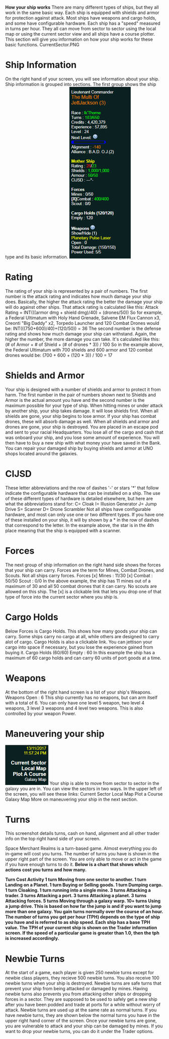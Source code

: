 <!-- TITLE: How Your Ship Works -->
<!-- SUBTITLE: A quick summary of How Your Ship Works -->


**How your ship works**
There are many different types of ships, but they all work in the same basic way. Each ship is equipped with shields and armor for protection against attack. Most ships have weapons and cargo holds, and some have configurable hardware. Each ship has a "speed" measured in turns per hour. They all can move from sector to sector using the local map or using the current sector view and all ships have a course plotter. This section will give you information on how your ship works for these basic functions.
CurrentSector.PNG

# **Ship Information**
On the right hand of your screen, you will see information about your ship. Ship information is grouped into sections. The first group shows the ship type and its basic information.
![Ship](/uploads/ship.png "Ship")

# **Rating**
The rating of your ship is represented by a pair of numbers. The first number is the attack rating and indicates how much damage your ship does. Basically, the higher the attack rating the better the damage your ship will do against other ships. That attack rating is calculated like this:
Attack Rating = INT(((armor dmg + shield dmg)/40) + (drones/50))
So for example, a Federal Ultimatum with Holy Hand Grenade, Salvene EM Flux Cannon x3, Creonti "Big Daddy" x2, Torpedo Launcher and 120 Combat Drones would be: INT(((750+600)/40)+(120/50)) = 36
The second number is the defense rating and shows how much damage your ship can withstand. Again, the higher the number, the more damage you can take. It's calculated like this:
(# of Armor + # of Shield + (# of drones * 3)) / 100
So in the example above, the Federal Ultimatum with 700 shields and 600 armor and 120 combat drones would be: (700 + 600 + (120 * 3)) / 100 = 17

# **Shields and Armor**

Your ship is designed with a number of shields and armor to protect it from harm. The first number in the pair of numbers shown next to Shields and Armor is the actual amount you have and the second number is the maximum possible for your type of ship. When hitting mines or under attack by another ship, your ship takes damage. It will lose shields first. When all shields are gone, your ship begins to lose armor. If your ship has combat drones, these will absorb damage as well. When all shields and armor and drones are gone, your ship is destroyed. You are placed in an escape pod and sent to your racial Headquarters. You lose all of the cargo and cash that was onboard your ship, and you lose some amount of experience. You will then have to buy a new ship with what money your have saved in the Bank.
You can repair your damaged ship by buying shields and armor at UNO shops located around the galaxies.

# **CIJSD**

These letter abbreviations and the row of dashes '-' or stars '*' that follow indicate the configurable hardware that can be installed on a ship. The use of these different types of hardware is detailed elsewhere, but here are what the abbreviations stand for:
C= Cloak I= Illusion Generator J= Jump Drive S= Scanner D= Drone Scrambler
Not all ships have configurable hardware, and most can only use one or two different types. If you have one of these installed on your ship, it will by shown by a * in the row of dashes that correspond to the letter. In the example above, the star is in the 4th place meaning that the ship is equipped with a scanner.

# **Forces**

The next group of ship information on the right hand side shows the forces that your ship can carry. Forces are the term for Mines, Combat Drones, and Scouts. Not all ships carry forces.
Forces [x] Mines : 11/30 [x] Combat : 50/50 Scout : 0/0
In the above example, the ship has 11 mines out of a maximum of 30 and all 50 combat drones that it can carry. No scouts are allowed on this ship. The [x] is a clickable link that lets you drop one of that type of force into the current sector where you ship is.

# **Cargo Holds**

Below Forces is Cargo Holds. This shows how many goods your ship can carry. Some ships carry no cargo at all, while others are designed to carry alot of cargo. Cargo Holds is also a clickable link. You can jettison your cargo into space if necessary, but you lose the experience gained from buying it.
Cargo Holds (60/60) Empty : 60
In this example the ship has a maximum of 60 cargo holds and can carry 60 units of port goods at a time.

# **Weapons**
At the bottom of the right hand screen is a list of your ship's Weapons. Weapons Open : 6 This ship currently has no weapons, but can arm itself with a total of 6.
You can only have one level 5 weapon, two level 4 weapons, 3 level 3 weapons and 4 level two weapons. This is also controlled by your weapon Power.

# **Maneuvering your ship**
![Ship 2](/uploads/ship-2.png "Ship 2")
Your ship is able to move from sector to sector in the galaxy you are in. You can view the sectors in two ways. In the upper left of the screen, you will see these links:
Current Sector
Local Map
Plot a Course
Galaxy Map
More on maneuvering your ship in the next section.

# **Turns**

This screenshot details turns, cash on hand, alignment and all other trader info on the top right hand side of your screen.

Space Merchant Realms is a turn-based game. Almost everything you do in-game will cost you turns. The number of turns you have is shown in the upper right part of the screen. You are only able to move or act in the game if you have enough turns to do it. **Below is a chart that shows which actions cost you turns and how many.**

**Turn Cost Activity 1 turn Moving from one sector to another. 1 turn Landing on a Planet. 1 turn Buying or Selling goods. 1 turn Dumping cargo. 1 turn Cloaking. 1 turn running into a single mine. 3 turns Attacking a trader. 3 turns Attacking a port. 3 turns Attacking a planet. 3 turns Attacking forces. 5 turns Moving through a galaxy warp. 10+ turns Using a jump drive. This is based on how far the jump is and if you want to jump more than one galaxy.
You gain turns normally over the course of an hour. The number of turns you get per hour (TPH) depends on the type of ship you have and is referred to as ship speed. Each ship has a base TPH value. The TPH of your current ship is shown on the Trader information screen. If the speed of a particular game is greater than 1.0, then the tph is increased accordingly.**

# **Newbie Turns**
At the start of a game, each player is given 250 newbie turns except for newbie class players, they recieve 500 newbie turns. You also receive 100 newbie turns when your ship is destroyed. Newbie turns are safe turns that prevent your ship from being attacked or damaged by mines. Having newbie turns also prevents you from attacking other ships or dropping forces in a sector. They are supposed to be used to safely get a new ship after you have been podded and trade at ports for a while without worry of attack. Newbie turns are used up at the same rate as normal turns. If you have newbie turns, they are shown below the normal turns you have in the upper right hand corner of the screen. Once your newbie turns are gone, you are vulnerable to attack and your ship can be damaged by mines. If you want to drop your newbie turns, you can do it under the Trader options.